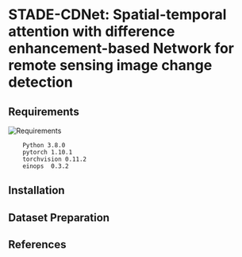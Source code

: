 # STADE-CDNet: Spatial-temporal attention with difference enhancement-based Network for remote sensing image change detection
## Requirements
![Requirements](https://github.com/Lilith-ZZZ/STADE-CDNet_V1/blob/main/image/4.png)

        Python 3.8.0
        pytorch 1.10.1
        torchvision 0.11.2
        einops  0.3.2
## Installation
## Dataset Preparation
## References

